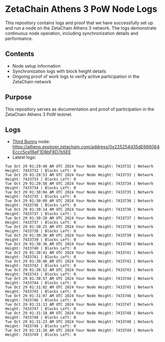 # ZetaChain Athens 3 PoW Node Logs
This repository contains logs and proof that we have successfully set up and run a node on the ZetaChain Athens 3 network. The logs demonstrate continuous node operation, including synchronization details and performance.

## Contents
- Node setup information
- Synchronization logs with block height details
- Ongoing proof of work logs to verify active participation in the ZetaChain network

## Purpose
This repository serves as documentation and proof of participation in the ZetaChain Athens 3 PoW testnet.

## Logs

- [Third Bunny](https://thirdbunny.xyz/) node: https://athens.explorer.zetachain.com/address/0x225254d35dE666064Eccc5ce16eF1D8bF8D7b5EE
- Latest logs:
```
Tue Oct 29 01:29:48 AM UTC 2024 Your Node Height: 7433732 | Network Height: 7433732 | Blocks Left: 0
Tue Oct 29 01:29:53 AM UTC 2024 Your Node Height: 7433733 | Network Height: 7433733 | Blocks Left: 0
Tue Oct 29 01:29:58 AM UTC 2024 Your Node Height: 7433734 | Network Height: 7433734 | Blocks Left: 0
Tue Oct 29 01:30:04 AM UTC 2024 Your Node Height: 7433735 | Network Height: 7433735 | Blocks Left: 0
Tue Oct 29 01:30:09 AM UTC 2024 Your Node Height: 7433736 | Network Height: 7433736 | Blocks Left: 0
Tue Oct 29 01:30:14 AM UTC 2024 Your Node Height: 7433736 | Network Height: 7433737 | Blocks Left: 1
Tue Oct 29 01:30:20 AM UTC 2024 Your Node Height: 7433737 | Network Height: 7433737 | Blocks Left: 0
Tue Oct 29 01:30:25 AM UTC 2024 Your Node Height: 7433738 | Network Height: 7433738 | Blocks Left: 0
Tue Oct 29 01:30:30 AM UTC 2024 Your Node Height: 7433739 | Network Height: 7433739 | Blocks Left: 0
Tue Oct 29 01:30:36 AM UTC 2024 Your Node Height: 7433740 | Network Height: 7433740 | Blocks Left: 0
Tue Oct 29 01:30:41 AM UTC 2024 Your Node Height: 7433741 | Network Height: 7433741 | Blocks Left: 0
Tue Oct 29 01:30:46 AM UTC 2024 Your Node Height: 7433742 | Network Height: 7433742 | Blocks Left: 0
Tue Oct 29 01:30:52 AM UTC 2024 Your Node Height: 7433743 | Network Height: 7433743 | Blocks Left: 0
Tue Oct 29 01:30:57 AM UTC 2024 Your Node Height: 7433744 | Network Height: 7433744 | Blocks Left: 0
Tue Oct 29 01:31:02 AM UTC 2024 Your Node Height: 7433745 | Network Height: 7433745 | Blocks Left: 0
Tue Oct 29 01:31:07 AM UTC 2024 Your Node Height: 7433746 | Network Height: 7433746 | Blocks Left: 0
Tue Oct 29 01:31:13 AM UTC 2024 Your Node Height: 7433747 | Network Height: 7433747 | Blocks Left: 0
Tue Oct 29 01:31:18 AM UTC 2024 Your Node Height: 7433748 | Network Height: 7433748 | Blocks Left: 0
Tue Oct 29 01:31:23 AM UTC 2024 Your Node Height: 7433748 | Network Height: 7433748 | Blocks Left: 0
Tue Oct 29 01:31:28 AM UTC 2024 Your Node Height: 7433749 | Network Height: 7433749 | Blocks Left: 0
```
